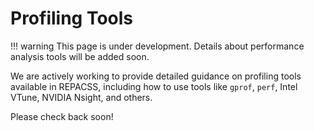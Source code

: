 # Profiling Tools

!!! warning
    This page is under development. Details about performance analysis tools will be added soon.

We are actively working to provide detailed guidance on profiling tools available in REPACSS, including how to use tools like `gprof`, `perf`, Intel VTune, NVIDIA Nsight, and others.

Please check back soon!
